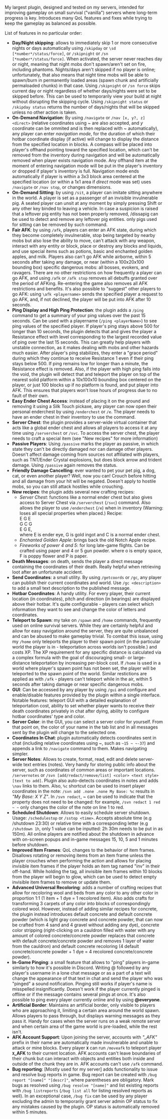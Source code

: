 My largest plugin, designed and tested on my servers, intended for improving gameplay on small survival ("vanilla") servers where long-term progress is key. Introduces many QoL features and fixes while trying to keep the gameplay as balanced as possible.

List of features in no particular order:
- **Day/Night skipping**: allows to immediately skip 1 or more consecutive nights or days automatically using `/skipday` or `\sd [*number*/status/force]`, or `/skipnight` or `/sn [*number*/status/force]`. When activated, the server never reaches day or night, meaning that night mobs don't spawn/aren't set on fire, including phantoms. Nights/days aren't skipped if no player is online; unfortunately, that also means that night time mobs will be able to spawn/burn in permanently loaded areas (spawn chunk and artificially permaloaded chunks) in that case. Using `/skipnight` or `/sn force` skips current day or night regardless of whether days/nights were set to be skipped before. This can be used to temporarily view your build at night without disrupting the skipping cycle. Using `/skipnight status` or `/skipday status` returns the number of days/nights that will be skipped unless no other action is taken.
- **On-Demand Navigation**: By using `/navigate` or `/nav [x, y?, z] <direct>` (relative coordinates using ~ are also accepted, and _y_ coordinate can be ommited and is then replaced with ~ automatically), any player can enter _navigation mode_, for the duration of which their hotbar coordinate display (if active) will change to display the distance from the specified location in blocks. A compass will be placed into player's offhand pointing toward the specified location, which can't be removed from the inventory during navigation and will be automatically removed when player exists navigation mode. Any offhand item at the moment of entering navigation mode will be put in the player's inventory or dropped if player's inventory is full. Navigation mode ends automatically if player is within a 3x3 block area centered at the specified location (or within a 1x1 area if _direct_ mode was set) uses `/navigate` or `/nav stop`, or changes dimensions.
- **On-Demand Sitting**: by using `/sit`, a player can imitate sitting anywhere in the world. A player is set as a passenger of an invisible invulnerable pig. A seated player can unsit at any moment by simply pressing Shift or any other key binded to leaving a vehicle. In case a suspicion is raised that a leftover pig entity has not been properly removed, /dissapig can be used to detect and remove any leftover pig entities. only pigs used for sitting can be removed by such command.
- **Fair AFK**: by using `/afk`, players can enter an AFK state, during which they become completely invulnerable, stop being targeted by nearby mobs but also lose the ability to move, can't attack with any weapon, interact with any entity or block, place or destroy any blocks and liquids, and use special items such as potions, basic and enchanted golden apples, and milk. Players also can't go AFK while airborne,  within 5 seconds after taking any damage, or near (within a 100x20x100 bounding box) specific dangerous mobs: all bosses, evokers, and ravagers. There are no other restrictions on how frequently a player can go AFK, and using `/afk` or `/afk stop` removes all debuffs granted over the period of AFKing. Re-entering the game also removes all AFK restrictions and benefits. It's also possible to "suggest" other players to go AFK: using `\afk <playername>` sends the specified player a request to go AFK, and, if not declined, the player will be put into AFK after 10 seconds.
- **Ping Display and High Ping Protection**: the plugin adds a `/ping` command to get a summary of your ping values over the past 15 seconds. Can be used with a playername (`/ping <playerName>`) to see ping values of the specified player. If player's ping stays above 500 for longer than 10 seconds, the plugin detects that and gives the player a Resistance effect with level corresponding to the largest recorded value of ping over the last 15 seconds. This can greatly help players with unstable connection, as it makes dealing with mobs and other hazards much easier. After player's ping stabilizes, they enter a "grace period" during which they continue to receive Resistance 1 even if their ping stays below 500. If ping remains low for longer than a minute, the Resistance effect is removed. Also, if the player with high ping falls into the void, the plugin will detect that and teleport the player on top of the nearest solid platform within a 10x100x10 bounding box centered on the player, or just 100 blocks up if no platform is found, and put player into AFK. This ensures that players won't lose hours of progress due to no fault of their own.
- **Easy Ender Chest Access**: instead of placing it on the ground and removing it using a Silk Touch pickaxe, any player can now open their personal enderchest by using `/enderchest` or `/e`. The player needs to have an ender chest in their inventory to use the command.
- **Server Chest**: the plugin provides a server-wide virtual container that acts like a global ender chest and allows all players to access it at any time using `/serverchest` or `/svc`. To access the server chest, the player needs to craft a special item (see "New recipes" for more information)
- **Passive Players**: Using `/passive` marks the player as passive, in which state they can't be directly damaged nor can damage other players. Doesn't affect damage coming from sources not affiliated with players, such as TNT/Ender Crystal explosions, but does block arrow and trident damage. Using `/passive` again removes the status.
- **Friendly Damage Cancelling**: ever wanted to pet your pet pig, a dog, cat, or even another player? Well, now you can! Crouch before hitting and all damage from your hit will be negated. Doesn't apply to hostile mobs, so you can still attack hostiles while crouching.
- **New recipes**: the plugin adds several new crafting recipes:
   - _Server Chest_: functions like a normal ender chest but also gives access to Server Chest via `/serverchest` (`/svc`) command. Also allows the player to use `/enderchest` (`/e`) when in inventory (Warning: loses all special properties when placed.) Recipe:  
E G E  
G C G  
E G E,  
where E is ender eye, G is gold ingot and C is a normal ender chest.
   - _Enchanted Golden Apple_: brings back the old Notch Apple recipe.
   - _Fireworks of power 4 and 5_: for long late-game flights. Can be crafted using paper and 4 or 5 gun powder.
where o is empty space, F is poppy flower and P is paper.
- **Death Messages**: on death, sends the player a direct message containing the coordinates of their death. Really helpful when retrieving loot after an unfortunate accident.
- **Send Coordinates**: a small utility. By using `/getcoords` or `/gc`, any player can publish their current coordinates and world. Use `/gc <description>` to add a small text description to the published message.
- **Hotbar Coordinates**: A handy utility. For every player, their current location (in coordinates), pitch and direction (in bearings) are displayed above their hotbar. It's quite configurable - players can select which information they want to see and change the color of letters and coordinates.
- **Teleport to Spawn**: my take on `/spawn` and `/home` commands, frequently used on online survival servers. While they are certainly helpful and allow for easy navigation around the server, they are quite unbalanced and can be abused to make gameplay trivial. To combat this issue, using my `/home` only teleports the player to their spawn point (in the particular world the player is in - teleportation across worlds isn't possible.) and costs XP. The XP requirement for any specific distance is calculated via a complex formula with the goal of discouraging small- or large-distance teleportation by increasing per-block cost. If `/home` is used in a world where player's spawn point has not been set, the player will be teleported to the spawn point of the world. Similar restictions are applied as with `/afk` - players can't teleport while in the air, within 5 seconds after taking damage or near specific dangerous mobs.
- **GUI**: Can be accessed by any player by using `/gui` and configure and enable/disable features provided by the plugin within a single interface. Notable features: teleport GUI with a detailed explanation of teleportation cost, ability to set whether player wants to receive their death coordinates privately in chat after dying, ability to configure hotbar coordinates' type and color.
- **Server Color**: in the GUI, you can select a server color for yourself. From that point on, the color of your name in the tab list and in all messages sent by the plugin will change to the selected one.
- **Coordinates In Chat**: plugin automatically detects coordinates sent in chat (including relative coordinates using ~, such as `~15 ~ ~-37`) and appends a link to `/navigate` command to them. Makes navigating simpler.
- **Server Notes**: Allows to create, format, read, edit and delete server-wide text entries (notes). Very handy for storing public info about the server, such as coordinates of common areas or important locations. `/servernotes` or `/svn [add/redact/remove/list] <color> <text style> [text to add]`. Plugin also auto-detects coordinates in notes and adds `\nav` links to them. Also, `%c` shortcut can be used to insert player coordinates in the note: `/svn add .none .none My Base: %c` results in _"My Base: X Y Z"_. In `/svn redact`, ~ can be used to indicate that the property does not need to be changed: for example, `/svn redact 1 red ~ ~` only changes the color of the note on line 1 to red.
- **Scheduled Shutdown**: Allows to easily schedule server shutdown. Usage: `/schedulestop` or `/sstop <time>`. Accepts absolute time (e.g /shutdown 23:30) or relative time with a corresponding letter (e.g `/shutdown 1h`, only 1 value can be inputted: 2h 30m needs to be put in as 150m). All online players are notified about the shutdown in advance with on-screen popups and in-game messages 15, 10, 5 and 1 minutes before shutdown.
- **Improved Item Frames**: QoL changes to the behavior of item frames. Disallows rotating or removing items from an item frame unless the player crouches when performing the action and allows for placing invisible item frames if the player holds an item tag named "inv" in their off-hand. While holding the tag, all invisible item frames within 10 blocks from the player will begin to glow, which can be used to detect empty invisible item frames to remove or update them.
- **Advanced Universal Recoloring**: adds a number of crafting recipes that allow for recoloring wool and beds from any color to any other color in proportion 1:1 (1 item + 1 dye = 1 recolored item). Also adds crafts for transforming 3 carpets of any color into blocks of correspondingly colored wool. However, instead of adding similar recipes for concrete, the plugin instead introduces default concrete and default concrete powder (which is light gray concrete and concrete powder, that can now be crafted from 4 sand and 4 gravel without adding any dye), concrete color stripping (right-clicking on a cauldron filled with water with any amount of colored concrete/concrete powder replaces that concrete with default concrete/concrete powder and removes 1 layer of water from the cauldron) and default concrete recoloring (4 default concrete/concrete powder + 1 dye = 4 recolored concrete/concrete powder).
- **In-Game Pinging**: a small feature that allows to "ping" players in-game similarly to how it's possible in Discord. Writing @ followed by any player's username in a lone chat message or as a part of a text will change the appearance of that text in chat and send the player who was "pinged" a sound notification. Pinging still works if player's name is misspelled insignificantly. Doesn't work if the player currently pinged is offline or if the message contains several pings at once. It's also possible to ping every player currently online and by using **@everyone**.
- **Artificial Border**: Maintains an artificial border, only visible to players who are approaching it, limiting a certain area around the world spawn. Allows players to pass through, but displays warning messages as they pass it. Handy for cases when the server runs on a weak remote server and when certain area of the game world is pre-loaded, while the rest isn't.  
- **AFK Account Support**: Upon joining the server, accounts with *"_AFK"* prefix in their name are automatically made invulnerable and unable to attack or mine blocks. Every player **`X`** can run `/moveafk` to teleport player **`X`_AFK** to their current location. AFK accounts can't leave boundaries of their chunk but can interact with objects and entities both inside and outside of the chunk they are in. AFK accounts can't use `/afk` command.
- **Bug reporting**: [Mostly used for my server] adds functionality to issue and resolve bug reports in game. Bug report can be created with `/bug report "[name]" "[descr]"`, where parentheses are obligatory. Mark bugs as resolved using `/bug resolve "[name]"` and list existing reports with `/bug listreports` (`/bug list all` for listing resolved reports as well). In an exceptional case, `/bug fix` can be used by any player excluding the admin to temporarily grant server admin OP status to fix any mistakes caused by the plugin. OP status is automatically removed within 5 minutes.
